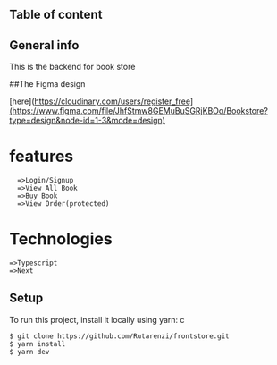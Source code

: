 ## Table of content


## General info
This is the backend for book store

##The Figma design

[here](https://cloudinary.com/users/register_free](https://www.figma.com/file/JhfStmw8GEMuBuSGRjKBOq/Bookstore?type=design&node-id=1-3&mode=design)

# features 
```
  =>Login/Signup
  =>View All Book
  =>Buy Book
  =>View Order(protected)

```
# Technologies

  ```
  =>Typescript
  =>Next
 
```

## Setup 

To run this project, install it locally using yarn:
 c

```
$ git clone https://github.com/Rutarenzi/frontstore.git
$ yarn install
$ yarn dev

```

